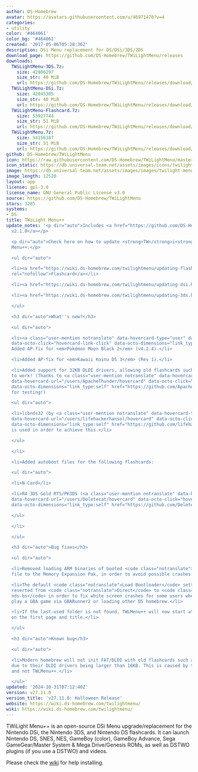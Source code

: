 ```yaml
---
author: DS-Homebrew
avatar: https://avatars.githubusercontent.com/u/46971470?v=4
categories:
- utility
color: '#464061'
color_bg: '#464061'
created: '2017-05-06T05:28:36Z'
description: DSi Menu replacement for DS/DSi/3DS/2DS
download_page: https://github.com/DS-Homebrew/TWiLightMenu/releases
downloads:
  TWiLightMenu-3DS.7z:
    size: 42806297
    size_str: 40 MiB
    url: https://github.com/DS-Homebrew/TWiLightMenu/releases/download/v27.11.0/TWiLightMenu-3DS.7z
  TWiLightMenu-DSi.7z:
    size: 42845305
    size_str: 40 MiB
    url: https://github.com/DS-Homebrew/TWiLightMenu/releases/download/v27.11.0/TWiLightMenu-DSi.7z
  TWiLightMenu-Flashcard.7z:
    size: 53927744
    size_str: 51 MiB
    url: https://github.com/DS-Homebrew/TWiLightMenu/releases/download/v27.11.0/TWiLightMenu-Flashcard.7z
  TWiLightMenu.7z:
    size: 54156187
    size_str: 51 MiB
    url: https://github.com/DS-Homebrew/TWiLightMenu/releases/download/v27.11.0/TWiLightMenu.7z
github: DS-Homebrew/TWiLightMenu
icon: https://raw.githubusercontent.com/DS-Homebrew/TWiLightMenu/master/booter/Twilight%2B%2B-animated%20icon-fix.gif
icon_static: https://db.universal-team.net/assets/images/icons/twilight-menu.png
image: https://db.universal-team.net/assets/images/images/twilight-menu.png
image_length: 12520
layout: app
license: gpl-3.0
license_name: GNU General Public License v3.0
source: https://github.com/DS-Homebrew/TWiLightMenu
stars: 3285
systems:
- DS
title: TWiLight Menu++
update_notes: '<p dir="auto">Includes <a href="https://github.com/DS-Homebrew/nds-bootstrap/releases/tag/v2.1.0">nds-bootstrap
  v2.1.0</a></p>

  <p dir="auto">Check here on how to update <strong>TW</strong>i<strong>L</strong>ight
  Menu++:</p>

  <ul dir="auto">

  <li><a href="https://wiki.ds-homebrew.com/twilightmenu/updating-flashcard.html"
  rel="nofollow">Flashcard</a></li>

  <li><a href="https://wiki.ds-homebrew.com/twilightmenu/updating-dsi.html" rel="nofollow">DSi</a></li>

  <li><a href="https://wiki.ds-homebrew.com/twilightmenu/updating-3ds.html" rel="nofollow">3DS</a></li>

  </ul>

  <h3 dir="auto">What''s new?</h3>

  <ul dir="auto">

  <li><a class="user-mention notranslate" data-hovercard-type="user" data-hovercard-url="/users/lifehackerhansol/hovercard"
  data-octo-click="hovercard-link-click" data-octo-dimensions="link_type:self" href="https://github.com/lifehackerhansol">@lifehackerhansol</a>:
  Added AP-fix for <em>Pokémon Moon Black 2</em> (v4.2.4).</li>

  <li>Added AP-fix for <em>Kawaii Koinu DS 3</em> (Rev 1).</li>

  <li>Added support for 32KB DLDI drivers, allowing old flashcards such as the N-Card
  to work! (Thanks to <a class="user-mention notranslate" data-hovercard-type="user"
  data-hovercard-url="/users/ApacheThunder/hovercard" data-octo-click="hovercard-link-click"
  data-octo-dimensions="link_type:self" href="https://github.com/ApacheThunder">@ApacheThunder</a>
  for testing!)

  <ul dir="auto">

  <li>libnds32 (by <a class="user-mention notranslate" data-hovercard-type="user"
  data-hovercard-url="/users/lifehackerhansol/hovercard" data-octo-click="hovercard-link-click"
  data-octo-dimensions="link_type:self" href="https://github.com/lifehackerhansol">@lifehackerhansol</a>)
  is used in order to achieve this.</li>

  </ul>

  </li>

  <li>Added autoboot files for the following flashcards:

  <ul dir="auto">

  <li>N-Card</li>

  <li>R4 3DS Gold RTS/PK3DS (<a class="user-mention notranslate" data-hovercard-type="user"
  data-hovercard-url="/users/Deletecat/hovercard" data-octo-click="hovercard-link-click"
  data-octo-dimensions="link_type:self" href="https://github.com/Deletecat">@Deletecat</a>)</li>

  </ul>

  </li>

  </ul>

  <h3 dir="auto">Bug fixes</h3>

  <ul dir="auto">

  <li>Removed loading ARM binaries of booted <code class="notranslate">.nds</code>
  file to the Memory Expansion Pak, in order to avoid possible crashes.</li>

  <li>The default <code class="notranslate">Load Bootloader</code> setting has been
  reverted from <code class="notranslate">Direct</code> to <code class="notranslate">Thru
  nds-bs</code> in order to fix white screen crashes for some users when trying to
  play a GBA game via GBARunner2 or loading other DS homebrew.</li>

  <li>If the last-used folder is not found, TWLMenu++ will now start at the SD root
  on the first page and title.</li>

  </ul>

  <h3 dir="auto">Known bug</h3>

  <ul dir="auto">

  <li>Modern homebrew will not init FAT/DLDI with old flashcards such as the N-Card,
  due to their DLDI drivers being larger than 16KB. This is caused by the homebrew
  and not TWLMenu++.</li>

  </ul>'
updated: '2024-10-31T07:12:40Z'
version: v27.11.0
version_title: 'v27.11.0: Halloween Release'
website: https://wiki.ds-homebrew.com/twilightmenu/
wiki: https://wiki.ds-homebrew.com/twilightmenu/
---
```

TWiLight Menu++ is an open-source DSi Menu upgrade/replacement for the Nintendo DSi, the Nintendo 3DS, and Nintendo DS flashcards. It can launch Nintendo DS, SNES, NES, GameBoy (color), GameBoy Advance, Sega GameGear/Master System & Mega Drive/Genesis ROMs, as well as DSTWO plugins (if you use a DSTWO) and videos.

Please check the [wiki](https://wiki.ds-homebrew.com/twilightmenu/) for help installing.